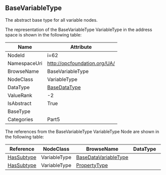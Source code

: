 <!-- objecttype -->
## BaseVariableType
The abstract base type for all variable nodes.  
<!-- end of text -->
The representation of the BaseVariableType VariableType in the address space is shown in the following table:  

|Name|Attribute|
|---|---|
|NodeId|i=62|
|NamespaceUri|http://opcfoundation.org/UA/|
|BrowseName|BaseVariableType|
|NodeClass|VariableType|
|DataType|[BaseDataType](../../../Part3/DataTypes/BaseDataType/readme.md)|
|ValueRank|-2|
|IsAbstract|True|
|BaseType||
|Categories|Part5|

The references from the BaseVariableType VariableType Node are shown in the following table:  

|Reference|NodeClass|BrowseName|DataType|TypeDefinition|ModellingRule|
|---|---|---|---|---|---|
|[HasSubtype](../../../Part3/ReferenceTypes/HasSubtype/readme.md)|VariableType|[BaseDataVariableType](#BaseDataVariableType)||||
|[HasSubtype](../../../Part3/ReferenceTypes/HasSubtype/readme.md)|VariableType|[PropertyType](#PropertyType)||||


